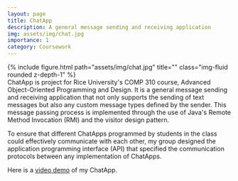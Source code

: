 ```yaml
---
layout: page
title: ChatApp
description: A general message sending and receiving application
img: assets/img/chat.jpg
importance: 1
category: Coursework
---
```

<div class="row">
    <div class="col-sm mt-3 mt-md-0">
        {% include figure.html path="assets/img/chat.jpg" title="" class="img-fluid rounded z-depth-1" %}
    </div>
</div>
ChatApp is project for Rice University's COMP 310 course, Advanced Object-Oriented Programming and Design. It is a general message sending and receiving application that not only supports the sending of text messages but also any custom message types defined by the sender. This message passing process is
implemented through the use of Java's Remote Method Invocation (RMI) and the visitor design pattern.

To ensure that different ChatApps programmed by students in the class could
effectively communicate with each other, my group designed the application programming interface (API) that specified the communication protocols between any implementation of ChatApps.

Here is a <a href="https://www.youtube.com/watch?v=x1PFeNmZKIs">video demo</a> of my ChatApp.
